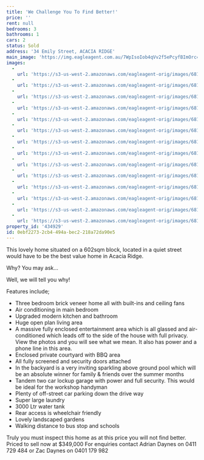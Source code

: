 ```yaml
---
title: 'We Challenge You To Find Better!'
price: ''
rent: null
bedrooms: 3
bathrooms: 1
cars: 2
status: Sold
address: '34 Emily Street, ACACIA RIDGE'
main_image: 'https://img.eagleagent.com.au/7WpIsoIob4qVv2f5ePcyfBImOrc=/1280x854/smart/https://s3-us-west-2.amazonaws.com/eagleagent-orig/images/6819066/105220057-image-M.jpg'
images:
  -
    url: 'https://s3-us-west-2.amazonaws.com/eagleagent-orig/images/6819079/105220057-image-N.jpg'
  -
    url: 'https://s3-us-west-2.amazonaws.com/eagleagent-orig/images/6819078/105220057-image-L.jpg'
  -
    url: 'https://s3-us-west-2.amazonaws.com/eagleagent-orig/images/6819077/105220057-image-K.jpg'
  -
    url: 'https://s3-us-west-2.amazonaws.com/eagleagent-orig/images/6819076/105220057-image-J.jpg'
  -
    url: 'https://s3-us-west-2.amazonaws.com/eagleagent-orig/images/6819075/105220057-image-I.jpg'
  -
    url: 'https://s3-us-west-2.amazonaws.com/eagleagent-orig/images/6819074/105220057-image-H.jpg'
  -
    url: 'https://s3-us-west-2.amazonaws.com/eagleagent-orig/images/6819073/105220057-image-G.jpg'
  -
    url: 'https://s3-us-west-2.amazonaws.com/eagleagent-orig/images/6819072/105220057-image-F.jpg'
  -
    url: 'https://s3-us-west-2.amazonaws.com/eagleagent-orig/images/6819071/105220057-image-E.jpg'
  -
    url: 'https://s3-us-west-2.amazonaws.com/eagleagent-orig/images/6819070/105220057-image-D.jpg'
  -
    url: 'https://s3-us-west-2.amazonaws.com/eagleagent-orig/images/6819069/105220057-image-C.jpg'
  -
    url: 'https://s3-us-west-2.amazonaws.com/eagleagent-orig/images/6819068/105220057-image-B.jpg'
  -
    url: 'https://s3-us-west-2.amazonaws.com/eagleagent-orig/images/6819067/105220057-image-A.jpg'
  -
    url: 'https://s3-us-west-2.amazonaws.com/eagleagent-orig/images/6819066/105220057-image-M.jpg'
property_id: '434929'
id: 0ebf2273-2cb4-494a-bec2-218a72da90e5
---
```

This lovely home situated on a 602sqm block, located in a quiet street would have to be the best value home in Acacia Ridge.

Why? You may ask…

Well, we will tell you why!

Features include;
* Three bedroom brick veneer home all with built-ins and ceiling fans
* Air conditioning in main bedroom
* Upgraded modern kitchen and bathroom
* Huge open plan living area
* A massive fully enclosed entertainment area which is all glassed and air-conditioned which leads off to the side of the house with full privacy. View the photos and you will see what we mean. It also has power and a phone line in this area.
* Enclosed private courtyard with BBQ area
* All fully screened and security doors attached
* In the backyard is a very inviting sparkling above ground pool which will be an absolute winner for family & friends over the summer months
* Tandem two car lockup garage with power and full security. This would be ideal for the workshop handyman
* Plenty of off-street car parking down the drive way
* Super large laundry
* 3000 Ltr water tank
* Rear access is wheelchair friendly
* Lovely landscaped gardens
* Walking distance to bus stop and schools

Truly you must inspect this home as at this price you will not find better.
Priced to sell now at $349,000
For enquiries contact Adrian Daynes on 0411 729 484 or Zac Daynes on 0401 179 982